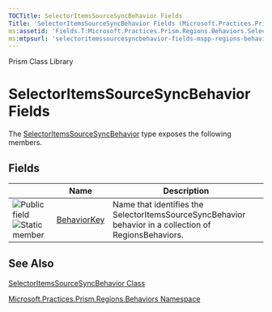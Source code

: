 ```yaml
---
TOCTitle: SelectorItemsSourceSyncBehavior Fields
Title: 'SelectorItemsSourceSyncBehavior Fields (Microsoft.Practices.Prism.Regions.Behaviors)'
ms:assetid: 'Fields.T:Microsoft.Practices.Prism.Regions.Behaviors.SelectorItemsSourceSyncBehavior'
ms:mtpsurl: 'selectoritemssourcesyncbehavior-fields-mspp-regions-behaviors.md'
---
```


Prism Class Library

SelectorItemsSourceSyncBehavior Fields
======================================

The [SelectorItemsSourceSyncBehavior](https://msdn.microsoft.com/library/microsoft.practices.prism.regions.behaviors.selectoritemssourcesyncbehavior) type exposes the following members.

Fields
------

<span id="fieldTableToggle"></span>
<table>

<thead>
<tr class="header">
<th> </th>
<th>Name</th>
<th>Description</th>
</tr>
</thead>
<tbody>
<tr class="odd">
<td><img src="https://msdn.microsoft.com/en-us/Gg430951.pubfield(en-us,PandP.50).gif" title="Public field" /><img src="https://msdn.microsoft.com/en-us/Gg430951.static(en-us,PandP.50).gif" title="Static member" /></td>
<td><a href="https://msdn.microsoft.com/library/microsoft.practices.prism.regions.behaviors.selectoritemssourcesyncbehavior.behaviorkey">BehaviorKey</a></td>
<td><div class="summary">
Name that identifies the SelectorItemsSourceSyncBehavior behavior in a collection of RegionsBehaviors.
</div></td>
</tr>
</tbody>
</table>

See Also
--------


[SelectorItemsSourceSyncBehavior Class](https://msdn.microsoft.com/library/microsoft.practices.prism.regions.behaviors.selectoritemssourcesyncbehavior)

[Microsoft.Practices.Prism.Regions.Behaviors Namespace](https://msdn.microsoft.com/library/microsoft.practices.prism.regions.behaviors)
